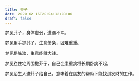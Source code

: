 ```yaml
---
title: 芥子
date: 2020-02-15T20:54:12+08:00
draft: false
---
```


梦见芥子，身体虚弱，遭遇不幸。


梦见用手抓芥子，生意萧条，困难重重。


梦见提炼油，生意能赚大钱。


梦见往住宅周围撒芥子，自己会患重病将长期卧病不起。


梦见陌生人送芥子给自己，意味着在朋友的帮助下能找到发财的工作。
